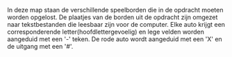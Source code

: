 In deze map staan de verschillende speelborden die in de opdracht moeten worden opgelost. De plaatjes van de borden uit de opdracht zijn omgezet naar tekstbestanden die leesbaar zijn voor de computer. Elke auto krijgt een corresponderende letter(hoofdlettergevoelig) en lege velden worden aangeduid met een '-' teken. De rode auto wordt aangeduid met een 'X' en de uitgang met een '#'. 
